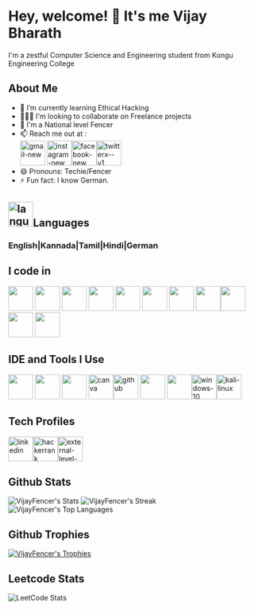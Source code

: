 # Hey, welcome! 👋 It's me Vijay Bharath

I'm a zestful Computer Science and Engineering student from Kongu Engineering College
## About Me
- 🌱 I’m currently learning Ethical Hacking
- 🧑‍🤝‍🧑 I'm looking to collaborate on Freelance projects
- 🤺 I'm a National level Fencer
- 📫 Reach me out at :
<br />[<img width="50" height="50" src="https://img.icons8.com/bubbles/50/gmail-new.png" alt="gmail-new"/>](mailto:vijaybharathslmfencing@gmail.com) [<img width="50" height="50" src="https://img.icons8.com/fluency/50/instagram-new.png" alt="instagram-new"/>](https://www.instagram.com/vijay_fencer/)[<img width="50" height="50" src="https://img.icons8.com/color/50/facebook-new.png" alt="facebook-new"/>](https://www.facebook.com/vijay.bharath.52056/)[<img width="50" height="50" src="https://img.icons8.com/ios-filled/50/twitterx--v1.png" alt="twitterx--v1"/>](https://twitter.com/VijayBh48089752/)
- 😄 Pronouns: Techie/Fencer
- ⚡ Fun fact: I know German.

##  <img width="50" height="50" src="https://img.icons8.com/ios/50/language.png" alt="language"/>Languages
### English|Kannada|Tamil|Hindi|German

## I code in
<img height="50" width="50" src="https://img.icons8.com/color/48/000000/python.png" /> <img height="50" width="50" src="https://img.icons8.com/color/48/000000/c-programming.png" /> <img height="50" width="50" src="https://img.icons8.com/color/48/000000/c-plus-plus-logo.png" /> <img height="50" width="50" src="https://img.icons8.com/color/48/000000/java-coffee-cup-logo.png" /> <img height="50" width="50" src="https://img.icons8.com/color/48/000000/html-5.png" /> <img height="50" width="50" src="https://img.icons8.com/color/48/000000/css3.png" /> <img height="50" width="50" src="https://img.icons8.com/color/48/000000/bootstrap.png" />
<img height="50" width="50" src="https://img.icons8.com/color/48/000000/javascript.png"/><img height="50" width="50" src="https://img.icons8.com/color/48/000000/react-native.png"/> <img height="50" width="50" src="https://img.icons8.com/color/48/000000/mysql-logo.png"/> <img height="50" width="50" src="https://img.icons8.com/color/48/000000/nodejs.png"/> 

## IDE and Tools I Use
<img height="50" width="50" src="https://img.icons8.com/color/48/000000/visual-studio-code-2019.png"/> <img height="50" width="50" src="https://img.icons8.com/color/50/000000/git.png"/> <img height="50" width="50" src="https://img.icons8.com/dusk/64/000000/anaconda.png"/> <img width="50" height="50" src="https://img.icons8.com/fluency/48/canva.png" alt="canva"/><img width="50" height="50" src="https://img.icons8.com/ios-filled/50/github.png" alt="github"/> <img height="50" width="50" src="https://img.icons8.com/color/48/000000/figma--v1.png"/> <img height="50" src="https://img.shields.io/badge/Netlify-00C7B7?style=for-the-badge&logo=netlify&logoColor=white"/><img width="50" height="50" src="https://img.icons8.com/fluency/48/windows-10.png" alt="windows-10"/><img width="50" height="50" src="https://img.icons8.com/color/48/kali-linux.png" alt="kali-linux"/>

## Tech Profiles
[<img width="50" height="50" src="https://img.icons8.com/cute-clipart/50/linkedin.png" alt="linkedin"/>](https://www.linkedin.com/in/vijay-bharath-vb/)[<img width="50" height="50" src="https://img.icons8.com/windows/50/hackerrank.png" alt="hackerrank"/>](https://www.hackerrank.com/profile/Vijay_22CSR236)[<img width="50" height="50" src="https://img.icons8.com/external-tal-revivo-shadow-tal-revivo/50/external-level-up-your-coding-skills-and-quickly-land-a-job-logo-shadow-tal-revivo.png" alt="external-level-up-your-coding-skills-and-quickly-land-a-job-logo-shadow-tal-revivo"/>](https://leetcode.com/VijayFencer/)

## Github Stats
![VijayFencer's Stats](https://github-readme-stats.vercel.app/api?username=VijayFencer&theme=vue-dark&show_icons=true&hide_border=true&count_private=true)
![VijayFencer's Streak](https://github-readme-streak-stats.herokuapp.com/?user=VijayFencer&theme=vue-dark&hide_border=true)<br/>
![VijayFencer's Top Languages](https://github-readme-stats.vercel.app/api/top-langs/?username=VijayFencer&theme=vue-dark&show_icons=true&hide_border=true&layout=compact)
## Github Trophies
[![VijayFencer's Trophies](https://github-profile-trophy.vercel.app/?username=VijayFencer&theme=onedark)](https://github.com/VijayFencer/github-profile-trophy)
## Leetcode Stats
![LeetCode Stats](https://leetcard.jacoblin.cool/VijayFencer?theme=dark&font=Marcellus&ext=heatmap)
